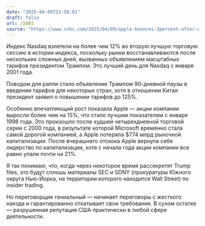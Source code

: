 ```yaml
---
date: "2025-04-09T23:58:01"
draft: false
url: /5803
source: "https://www.cnbc.com/2025/04/09/apple-bounces-3percent-after-worst-losing-streak-since-2000-tech-stocks.html"
---
```


Индекс Nasdaq взлетели на более чем 12% во вторую лучшую торговую сессию в истории индекса, поскольку рынки восстанавливаются после нескольких сложных дней, вызванных объявлением масштабных тарифов президентом Трампом. Это лучший день для Nasdaq с января 2001 года.

Поводом для ралли стало объявление Трампом 90-дневной паузы в введении тарифов для некоторых стран, хотя в отношении Китая президент заявил о повышении тарифов до 125%.

Особенно впечатляющий рост показала Apple — акции компании выросли более чем на 15%, что стало лучшим показателем с января 1998 года. Это произошло после худшей четырехдневной торговой серии с 2000 года, в результате которой Microsoft временно стала самой дорогой компанией, а Apple потеряла $774 млрд рыночной капитализации. После вчерашнего отскока Apple вернула себе лидерство по капитализации, хотя с начала года акции компании все равно упали почти на 21%.

Я так понимаю, что, когда через некоторое время рассекретят Trump files, это будут сплошь материалы SEC и SDNY (прокуратуры Южного округа Нью-Йорка, на территории которого находится Wall Street) по insider trading.

Но переговорщик гениальный — начинает переговоры с жесткого наезда и гарантированно откатывает свои требования. В сухом остатке — разрушенная репутация США практически в любой сфере деятельности.